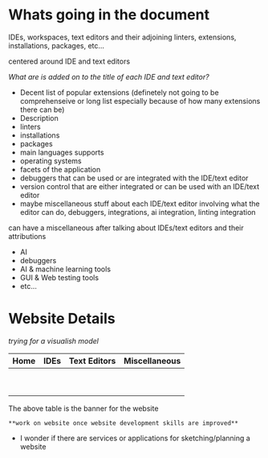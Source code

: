 # Whats going in the document

IDEs, workspaces, text editors and their adjoining linters, extensions, installations, packages, etc...

centered around IDE and text editors

*What are is added on to the title of each IDE and text editor?*

* Decent list of popular extensions (definetely not going to be comprehenseive or long list especially because of how many extensions there can be)
* Description
* linters
* installations
* packages
* main languages supports
* operating systems
* facets of the application
* debuggers that can be used or are integrated with the IDE/text editor
* version control that are either integrated or can be used with an IDE/text editor
* maybe miscellaneous stuff about each IDE/text editor involving what the editor can do, debuggers, integrations, ai integration, linting integration

can have a miscellaneous after talking about IDEs/text editors and their attributions

* AI
* debuggers
* AI & machine learning tools
* GUI & Web testing tools
* etc...

# Website Details

*trying for a visualish model*

|**Home**|**IDEs**|**Text Editors**|**Miscellaneous**|
|:-------|:------:|:--------------:|----------------:|
|        |        |                |                 |
|        |        |                |                 |
|        |        |                |                 |
|        |        |                |                 |
|        |        |                |                 |
|        |        |                |                 |
|        |        |                |                 |
|        |        |                |                 |
|        |        |                |                 |

The above table is the banner for the website

    **work on website once website development skills are improved**
- I wonder if there are services or applications for sketching/planning a website
